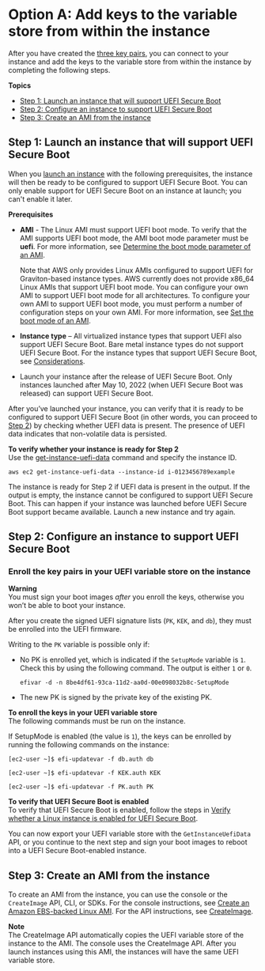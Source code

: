 # Option A: Add keys to the variable store from within the instance<a name="uefi-secure-boot-optionA"></a>

After you have created the [three key pairs](uefi-secure-boot-create-three-key-pairs.md), you can connect to your instance and add the keys to the variable store from within the instance by completing the following steps\.

**Topics**
+ [Step 1: Launch an instance that will support UEFI Secure Boot](#step1-launch-uefi-sb)
+ [Step 2: Configure an instance to support UEFI Secure Boot](#step2-launch-uefi-sb)
+ [Step 3: Create an AMI from the instance](#step3-launch-uefi-sb)

## Step 1: Launch an instance that will support UEFI Secure Boot<a name="step1-launch-uefi-sb"></a>

When you [launch an instance](LaunchingAndUsingInstances.md) with the following prerequisites, the instance will then be ready to be configured to support UEFI Secure Boot\. You can only enable support for UEFI Secure Boot on an instance at launch; you can't enable it later\.

**Prerequisites**
+ **AMI** \- The Linux AMI must support UEFI boot mode\. To verify that the AMI supports UEFI boot mode, the AMI boot mode parameter must be **uefi**\. For more information, see [Determine the boot mode parameter of an AMI](ami-boot-mode.md)\.

  Note that AWS only provides Linux AMIs configured to support UEFI for Graviton\-based instance types\. AWS currently does not provide x86\_64 Linux AMIs that support UEFI boot mode\. You can configure your own AMI to support UEFI boot mode for all architectures\. To configure your own AMI to support UEFI boot mode, you must perform a number of configuration steps on your own AMI\. For more information, see [Set the boot mode of an AMI](set-ami-boot-mode.md)\.
+ **Instance type** – All virtualized instance types that support UEFI also support UEFI Secure Boot\. Bare metal instance types do not support UEFI Secure Boot\. For the instance types that support UEFI Secure Boot, see [Considerations](launch-instance-boot-mode.md#boot-considerations)\.
+ Launch your instance after the release of UEFI Secure Boot\. Only instances launched after May 10, 2022 \(when UEFI Secure Boot was released\) can support UEFI Secure Boot\.

After you’ve launched your instance, you can verify that it is ready to be configured to support UEFI Secure Boot \(in other words, you can proceed to [Step 2](#step2-launch-uefi-sb)\) by checking whether UEFI data is present\. The presence of UEFI data indicates that non\-volatile data is persisted\.

**To verify whether your instance is ready for Step 2**  
Use the [get\-instance\-uefi\-data](https://docs.aws.amazon.com/cli/latest/reference/ec2/get-instance-uefi-data.html) command and specify the instance ID\.

```
aws ec2 get-instance-uefi-data --instance-id i-0123456789example
```

The instance is ready for Step 2 if UEFI data is present in the output\. If the output is empty, the instance cannot be configured to support UEFI Secure Boot\. This can happen if your instance was launched before UEFI Secure Boot support became available\. Launch a new instance and try again\.

## Step 2: Configure an instance to support UEFI Secure Boot<a name="step2-launch-uefi-sb"></a>

### Enroll the key pairs in your UEFI variable store on the instance<a name="step2a-launch-uefi-sb"></a>

**Warning**  
You must sign your boot images *after* you enroll the keys, otherwise you won’t be able to boot your instance\.

After you create the signed UEFI signature lists \(`PK`, `KEK`, and `db`\), they must be enrolled into the UEFI firmware\.

Writing to the `PK` variable is possible only if:
+ No PK is enrolled yet, which is indicated if the `SetupMode` variable is `1`\. Check this by using the following command\. The output is either `1` or `0`\.

  ```
  efivar -d -n 8be4df61-93ca-11d2-aa0d-00e098032b8c-SetupMode 
  ```
+ The new PK is signed by the private key of the existing PK\.

**To enroll the keys in your UEFI variable store**  
The following commands must be run on the instance\.

If SetupMode is enabled \(the value is `1`\), the keys can be enrolled by running the following commands on the instance:

```
[ec2-user ~]$ efi-updatevar -f db.auth db
```

```
[ec2-user ~]$ efi-updatevar -f KEK.auth KEK
```

```
[ec2-user ~]$ efi-updatevar -f PK.auth PK
```

**To verify that UEFI Secure Boot is enabled**  
To verify that UEFI Secure Boot is enabled, follow the steps in [Verify whether a Linux instance is enabled for UEFI Secure Boot](verify-uefi-secure-boot.md)\.

You can now export your UEFI variable store with the `GetInstanceUefiData` API, or you continue to the next step and sign your boot images to reboot into a UEFI Secure Boot\-enabled instance\.

## Step 3: Create an AMI from the instance<a name="step3-launch-uefi-sb"></a>

To create an AMI from the instance, you can use the console or the `CreateImage` API, CLI, or SDKs\. For the console instructions, see [Create an Amazon EBS\-backed Linux AMI](creating-an-ami-ebs.md)\. For the API instructions, see [CreateImage](https://docs.aws.amazon.com/AWSEC2/latest/APIReference/API_CreateImage.html)\.

**Note**  
The CreateImage API automatically copies the UEFI variable store of the instance to the AMI\. The console uses the CreateImage API\. After you launch instances using this AMI, the instances will have the same UEFI variable store\.
